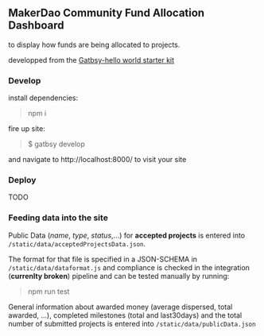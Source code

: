 
## MakerDao Community Fund Allocation Dashboard

to display how funds are being allocated to projects.

developped from the [Gatbsy-hello world starter kit](https://github.com/gatsbyjs/gatsby-starter-hello-world)

### Develop
install dependencies:

> npm i 

fire up site:
> $ gatbsy develop

and navigate to http://localhost:8000/ to visit your site

### Deploy

TODO

### Feeding data into the site

Public Data (*name*, *type*, *status*,...) for **accepted projects** is entered
into ```/static/data/acceptedProjectsData.json```. 

The format for that file is specified in a JSON-SCHEMA in
```/static/data/dataformat.js``` and compliance is checked in the integration (**currenlty broken**)
pipeline and can be tested manually by running:

> npm run test

General information about awarded money (average dispersed, total awarded, ...),
completed milestones (total and last30days) and the total number of submitted
projects is entered into ```/static/data/publicData.json```


